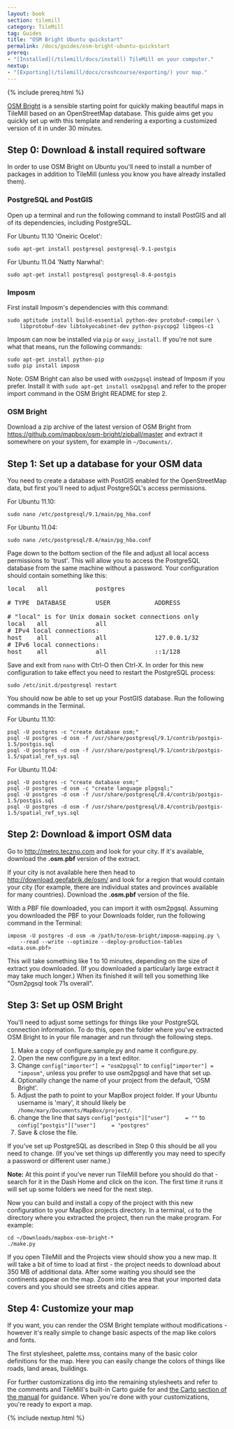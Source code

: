 ```yaml
---
layout: book
section: tilemill
category: TileMill
tag: Guides
title: "OSM Bright Ubuntu quickstart"
permalink: /docs/guides/osm-bright-ubuntu-quickstart
prereq:
- "[Installed](/tilemill/docs/install) TileMill on your computer."
nextup:
- "[Exporting](/tilemill/docs/crashcourse/exporting/) your map."
---
```


{% include prereq.html %}

[OSM Bright](https://github.com/mapbox/osm-bright) is a sensible starting point for quickly making beautiful maps in TileMill based on an OpenStreetMap database. This guide aims get you quickly set up with this template and rendering a exporting a customized version of it in under 30 minutes.

## Step 0: Download & install required software

In order to use OSM Bright on Ubuntu you'll need to install a number of packages in addition to TileMill (unless you know you have already installed them).

### PostgreSQL and PostGIS

Open up a terminal and run the following command to install PostGIS and all of its dependencies, including PostgreSQL. 

For Ubuntu 11.10 'Oneiric Ocelot':

    sudo apt-get install postgresql postgresql-9.1-postgis

For Ubuntu 11.04 'Natty Narwhal':

    sudo apt-get install postgresql postgresql-8.4-postgis

### Imposm

First install Imposm's dependencies with this command:

    sudo aptitude install build-essential python-dev protobuf-compiler \
        libprotobuf-dev libtokyocabinet-dev python-psycopg2 libgeos-c1

Imposm can now be installed via `pip` or `easy_install`. If you're not sure what that means, run the following commands:

    sudo apt-get install python-pip
    sudo pip install imposm

Note: OSM Bright can also be used with `osm2pgsql` instead of Imposm if you prefer. Install it with `sudo apt-get install osm2pgsql` and refer to the proper import command in the OSM Bright README for step 2.

### OSM Bright

Download a zip archive of the latest version of OSM Bright from <https://github.com/mapbox/osm-bright/zipball/master> and extract it somewhere on your system, for example in `~/Documents/`.

## Step 1: Set up a database for your OSM data

You need to create a database with PostGIS enabled for the OpenStreetMap data, but first you'll need to adjust PostgreSQL's access permissions.

For Ubuntu 11.10:

    sudo nano /etc/postgresql/9.1/main/pg_hba.conf

For Ubuntu 11.04:

    sudo nano /etc/postgresql/8.4/main/pg_hba.conf

Page down to the bottom section of the file and adjust all local access permissions to 'trust'. This will allow you to access the PostgreSQL database from the same machine without a password. Your configuration should contain something like this:

<pre>
local   all             postgres                                trust

# TYPE  DATABASE        USER            ADDRESS                 METHOD

# "local" is for Unix domain socket connections only
local   all             all                                     trust
# IPv4 local connections:
host    all             all             127.0.0.1/32            trust
# IPv6 local connections:
host    all             all             ::1/128                 trust
</pre>

Save and exit from `nano` with Ctrl-O then Ctrl-X. In order for this new configuration to take effect you need to restart the PostgreSQL process:

    sudo /etc/init.d/postgresql restart

You should now be able to set up your PostGIS database. Run the following commands in the Terminal.

For Ubuntu 11.10:

    psql -U postgres -c "create database osm;"
    psql -U postgres -d osm -f /usr/share/postgresql/9.1/contrib/postgis-1.5/postgis.sql
    psql -U postgres -d osm -f /usr/share/postgresql/9.1/contrib/postgis-1.5/spatial_ref_sys.sql

For Ubuntu 11.04:

    psql -U postgres -c "create database osm;"
    psql -U postgres -d osm -c "create language plpgsql;"
    psql -U postgres -d osm -f /usr/share/postgresql/8.4/contrib/postgis-1.5/postgis.sql
    psql -U postgres -d osm -f /usr/share/postgresql/8.4/contrib/postgis-1.5/spatial_ref_sys.sql

## Step 2: Download & import OSM data

Go to <http://metro.teczno.com> and look for your city. If it's available, download the **.osm.pbf** version of the extract.

If your city is not available here then head to <http://download.geofabrik.de/osm/> and look for a region that would contain your city (for example, there are individual states and provinces available for many countries). Download the **.osm.pbf** version of the file.

With a PBF file downloaded, you can import it with osm2pgsql. Assuming you downloaded the PBF to your Downloads folder, run the following command in the Terminal:

    imposm -U postgres -d osm -m /path/to/osm-bright/imposm-mapping.py \
        --read --write --optimize --deploy-production-tables <data.osm.pbf>

This will take something like 1 to 10 minutes, depending on the size of extract you downloaded. (If you downloaded a particularly large extract it may take much longer.) When its finished it will tell you something like "Osm2pgsql took 71s overall".

## Step 3: Set up OSM Bright

You'll need to adjust some settings for things like your PostgreSQL connection information. To do this, open the folder where you've extracted OSM Bright to in your file manager and run through the following steps.

1. Make a copy of configure.sample.py and name it configure.py.
2. Open the new configure.py in a text editor.
3. Change `config["importer"] = "osm2pgsql"` to `config["importer"] = "imposm"`, unless you prefer to use osm2pgsql and have that set up.
4. Optionally change the name of your project from the default, 'OSM Bright'.
5. Adjust the path to point to your MapBox project folder. If your Ubuntu username is 'mary', it should likely be `/home/mary/Documents/MapBox/project/`.
6. change the line that says `config["postgis"]["user"]     = ""` to `config["postgis"]["user"]     = "postgres"`
7. Save & close the file.

If you've set up PostgreSQL as described in Step 0 this should be all you need to change. (If you've set things up differently you may need to specify a password or different user name.)

**Note:** At this point if you've never run TileMill before you should do that - search for it in the Dash Home and click on the icon. The first time it runs it will set up some folders we need for the next step.

Now you can build and install a copy of the project with this new configuration to your MapBox projects directory. In a terminal, `cd` to the directory where you extracted the project, then run the make program. For example:

    cd ~/Downloads/mapbox-osm-bright-*
    ./make.py

If you open TileMill and the Projects view should show you a new map. It will take a bit of time to load at first - the project needs to download about 350 MB of additional data. After some waiting you should see the continents appear on the map. Zoom into the area that your imported data covers and you should see streets and cities appear.

## Step 4: Customize your map

If you want, you can render the OSM Bright template without modifications - however it's really simple to change basic aspects of the map like colors and fonts.

The first stylesheet, palette.mss, contains many of the basic color definitions for the map. Here you can easily change the colors of things like roads, land areas, buildings.

For further customizations dig into the remaining stylesheets and refer to the comments and TileMill's built-in Carto guide for and [the Carto section of the manual](/tilemill/docs/manual/carto/) for guidance. When you're done with your customizations, you're ready to export a map. 

{% include nextup.html %}
